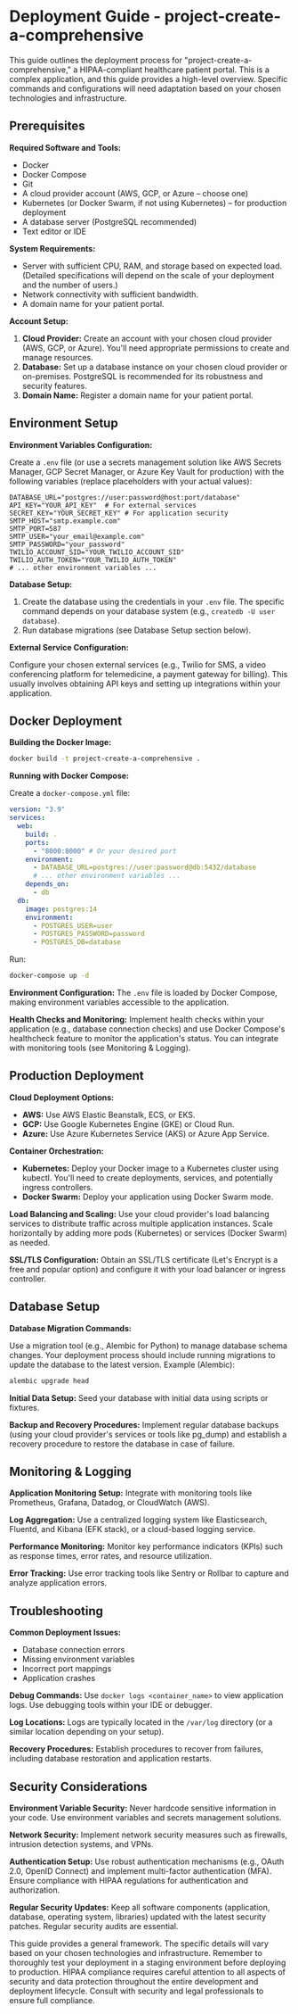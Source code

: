 # Deployment Guide - project-create-a-comprehensive

This guide outlines the deployment process for "project-create-a-comprehensive," a HIPAA-compliant healthcare patient portal.  This is a complex application, and this guide provides a high-level overview.  Specific commands and configurations will need adaptation based on your chosen technologies and infrastructure.

## Prerequisites

**Required Software and Tools:**

* Docker
* Docker Compose
* Git
* A cloud provider account (AWS, GCP, or Azure – choose one)
* Kubernetes (or Docker Swarm, if not using Kubernetes) – for production deployment
* A database server (PostgreSQL recommended)
* Text editor or IDE


**System Requirements:**

* Server with sufficient CPU, RAM, and storage based on expected load.  (Detailed specifications will depend on the scale of your deployment and the number of users.)
* Network connectivity with sufficient bandwidth.
* A domain name for your patient portal.


**Account Setup:**

1. **Cloud Provider:** Create an account with your chosen cloud provider (AWS, GCP, or Azure).  You'll need appropriate permissions to create and manage resources.
2. **Database:**  Set up a database instance on your chosen cloud provider or on-premises.  PostgreSQL is recommended for its robustness and security features.
3. **Domain Name:** Register a domain name for your patient portal.


## Environment Setup

**Environment Variables Configuration:**

Create a `.env` file (or use a secrets management solution like AWS Secrets Manager, GCP Secret Manager, or Azure Key Vault for production) with the following variables (replace placeholders with your actual values):

```
DATABASE_URL="postgres://user:password@host:port/database"
API_KEY="YOUR_API_KEY"  # For external services
SECRET_KEY="YOUR_SECRET_KEY" # For application security
SMTP_HOST="smtp.example.com"
SMTP_PORT=587
SMTP_USER="your_email@example.com"
SMTP_PASSWORD="your_password"
TWILIO_ACCOUNT_SID="YOUR_TWILIO_ACCOUNT_SID"
TWILIO_AUTH_TOKEN="YOUR_TWILIO_AUTH_TOKEN"
# ... other environment variables ...
```

**Database Setup:**

1. Create the database using the credentials in your `.env` file.  The specific command depends on your database system (e.g., `createdb -U user database`).
2. Run database migrations (see Database Setup section below).


**External Service Configuration:**

Configure your chosen external services (e.g., Twilio for SMS, a video conferencing platform for telemedicine, a payment gateway for billing).  This usually involves obtaining API keys and setting up integrations within your application.


## Docker Deployment

**Building the Docker Image:**

```bash
docker build -t project-create-a-comprehensive .
```

**Running with Docker Compose:**

Create a `docker-compose.yml` file:

```yaml
version: "3.9"
services:
  web:
    build: .
    ports:
      - "8000:8000" # Or your desired port
    environment:
      - DATABASE_URL=postgres://user:password@db:5432/database
      # ... other environment variables ...
    depends_on:
      - db
  db:
    image: postgres:14
    environment:
      - POSTGRES_USER=user
      - POSTGRES_PASSWORD=password
      - POSTGRES_DB=database
```

Run:

```bash
docker-compose up -d
```

**Environment Configuration:**  The `.env` file is loaded by Docker Compose, making environment variables accessible to the application.

**Health Checks and Monitoring:**  Implement health checks within your application (e.g., database connection checks) and use Docker Compose's healthcheck feature to monitor the application's status.  You can integrate with monitoring tools (see Monitoring & Logging).


## Production Deployment

**Cloud Deployment Options:**

* **AWS:** Use AWS Elastic Beanstalk, ECS, or EKS.
* **GCP:** Use Google Kubernetes Engine (GKE) or Cloud Run.
* **Azure:** Use Azure Kubernetes Service (AKS) or Azure App Service.

**Container Orchestration:**

* **Kubernetes:** Deploy your Docker image to a Kubernetes cluster using kubectl.  You'll need to create deployments, services, and potentially ingress controllers.
* **Docker Swarm:**  Deploy your application using Docker Swarm mode.

**Load Balancing and Scaling:**  Use your cloud provider's load balancing services to distribute traffic across multiple application instances.  Scale horizontally by adding more pods (Kubernetes) or services (Docker Swarm) as needed.

**SSL/TLS Configuration:**  Obtain an SSL/TLS certificate (Let's Encrypt is a free and popular option) and configure it with your load balancer or ingress controller.


## Database Setup

**Database Migration Commands:**

Use a migration tool (e.g., Alembic for Python) to manage database schema changes.  Your deployment process should include running migrations to update the database to the latest version.  Example (Alembic):

```bash
alembic upgrade head
```

**Initial Data Setup:**  Seed your database with initial data using scripts or fixtures.

**Backup and Recovery Procedures:**  Implement regular database backups (using your cloud provider's services or tools like pg_dump) and establish a recovery procedure to restore the database in case of failure.


## Monitoring & Logging

**Application Monitoring Setup:**  Integrate with monitoring tools like Prometheus, Grafana, Datadog, or CloudWatch (AWS).

**Log Aggregation:** Use a centralized logging system like Elasticsearch, Fluentd, and Kibana (EFK stack), or a cloud-based logging service.

**Performance Monitoring:** Monitor key performance indicators (KPIs) such as response times, error rates, and resource utilization.

**Error Tracking:** Use error tracking tools like Sentry or Rollbar to capture and analyze application errors.


## Troubleshooting

**Common Deployment Issues:**

* Database connection errors
* Missing environment variables
* Incorrect port mappings
* Application crashes

**Debug Commands:**  Use `docker logs <container_name>` to view application logs.  Use debugging tools within your IDE or debugger.

**Log Locations:**  Logs are typically located in the `/var/log` directory (or a similar location depending on your setup).

**Recovery Procedures:**  Establish procedures to recover from failures, including database restoration and application restarts.


## Security Considerations

**Environment Variable Security:**  Never hardcode sensitive information in your code.  Use environment variables and secrets management solutions.

**Network Security:**  Implement network security measures such as firewalls, intrusion detection systems, and VPNs.

**Authentication Setup:**  Use robust authentication mechanisms (e.g., OAuth 2.0, OpenID Connect) and implement multi-factor authentication (MFA).  Ensure compliance with HIPAA regulations for authentication and authorization.

**Regular Security Updates:**  Keep all software components (application, database, operating system, libraries) updated with the latest security patches.  Regular security audits are essential.


This guide provides a general framework. The specific details will vary based on your chosen technologies and infrastructure.  Remember to thoroughly test your deployment in a staging environment before deploying to production.  HIPAA compliance requires careful attention to all aspects of security and data protection throughout the entire development and deployment lifecycle.  Consult with security and legal professionals to ensure full compliance.
